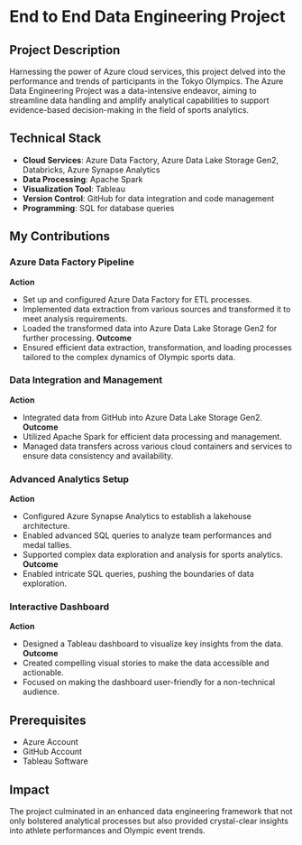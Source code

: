 # End to End Data Engineering Project

## Project Description
Harnessing the power of Azure cloud services, this project delved into the performance and trends of participants in the Tokyo Olympics. The Azure Data Engineering Project was a data-intensive endeavor, aiming to streamline data handling and amplify analytical capabilities to support evidence-based decision-making in the field of sports analytics.

## Technical Stack
- **Cloud Services**: Azure Data Factory, Azure Data Lake Storage Gen2, Databricks, Azure Synapse Analytics
- **Data Processing**: Apache Spark
- **Visualization Tool**: Tableau
- **Version Control**: GitHub for data integration and code management
- **Programming**: SQL for database queries

## My Contributions
### Azure Data Factory Pipeline
**Action**
- Set up and configured Azure Data Factory for ETL processes.
- Implemented data extraction from various sources and transformed it to meet analysis requirements.
- Loaded the transformed data into Azure Data Lake Storage Gen2 for further processing.
**Outcome**
- Ensured efficient data extraction, transformation, and loading processes tailored to the complex dynamics of Olympic sports data.

### Data Integration and Management
**Action**
- Integrated data from GitHub into Azure Data Lake Storage Gen2.
**Outcome**
- Utilized Apache Spark for efficient data processing and management.
- Managed data transfers across various cloud containers and services to ensure data consistency and availability.

### Advanced Analytics Setup
**Action**
- Configured Azure Synapse Analytics to establish a lakehouse architecture.
- Enabled advanced SQL queries to analyze team performances and medal tallies.
- Supported complex data exploration and analysis for sports analytics.
**Outcome**
- Enabled intricate SQL queries, pushing the boundaries of data exploration.
### Interactive Dashboard
**Action**
- Designed a Tableau dashboard to visualize key insights from the data.
**Outcome**
- Created compelling visual stories to make the data accessible and actionable.
- Focused on making the dashboard user-friendly for a non-technical audience.

## Prerequisites
- Azure Account
- GitHub Account
- Tableau Software

## Impact
The project culminated in an enhanced data engineering framework that not only bolstered analytical processes but also provided crystal-clear insights into athlete performances and Olympic event trends.

